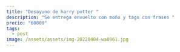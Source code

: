 ```yaml
---
title: "Desayuno de harry potter "
description: "Se entrega envuelto con moño y tags con frases "
precio: "60000"
tags:
  - post
image: /assets/assets/img-20220404-wa0061.jpg
---
```

